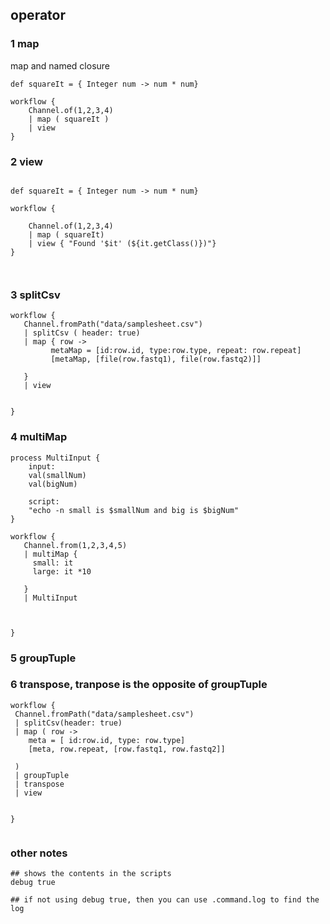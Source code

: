 ## operator
### 1  map
   map and named closure

```
def squareIt = { Integer num -> num * num}

workflow {
    Channel.of(1,2,3,4)
    | map ( squareIt )
    | view
}

```

### 2 view 

```

def squareIt = { Integer num -> num * num}

workflow {

    Channel.of(1,2,3,4)
    | map ( squareIt)
    | view { "Found '$it' (${it.getClass()})"}
}



```

### 3 splitCsv
```
workflow {
   Channel.fromPath("data/samplesheet.csv")
   | splitCsv ( header: true)
   | map { row -> 
         metaMap = [id:row.id, type:row.type, repeat: row.repeat]
         [metaMap, [file(row.fastq1), file(row.fastq2)]]

   }
   | view


}

```

### 4 multiMap

```
process MultiInput {
    input:
    val(smallNum)
    val(bigNum)

    script:
    "echo -n small is $smallNum and big is $bigNum"
}

workflow {
   Channel.from(1,2,3,4,5)
   | multiMap {
     small: it
     large: it *10

   } 
   | MultiInput



}

```

### 5 groupTuple

### 6 transpose, tranpose is the opposite of groupTuple
```
workflow {
 Channel.fromPath("data/samplesheet.csv")
 | splitCsv(header: true)
 | map ( row -> 
    meta = [ id:row.id, type: row.type]
    [meta, row.repeat, [row.fastq1, row.fastq2]]
 
 )
 | groupTuple
 | transpose 
 | view


}


```



### other notes

```
## shows the contents in the scripts
debug true

## if not using debug true, then you can use .command.log to find the log

```